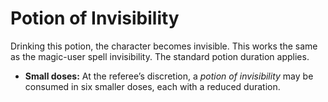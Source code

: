 # Potion of Invisibility

Drinking this potion, the character becomes invisible. This works the same as the magic-user spell invisibility. The standard potion duration applies.

- **Small doses:** At the referee’s discretion, a *potion of invisibility* may be consumed in six smaller doses, each with a reduced duration.